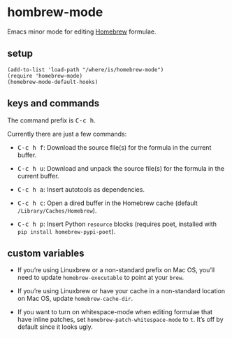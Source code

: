# hombrew-mode

Emacs minor mode for editing [Homebrew](http://brew.sh) formulae.

## setup

```elisp
(add-to-list 'load-path "/where/is/homebrew-mode")
(require 'homebrew-mode)
(homebrew-mode-default-hooks)
```

## keys and commands

The command prefix is <kbd>C-c h</kbd>.

Currently there are just a few commands:

- <kbd>C-c h f</kbd>: Download the source file(s) for the formula
  in the current buffer.

- <kbd>C-c h u</kbd>: Download and unpack the source file(s) for the formula
  in the current buffer.

- <kbd>C-c h a</kbd>: Insert autotools as dependencies.

- <kbd>C-c h c</kbd>: Open a dired buffer in the Homebrew cache
  (default `/Library/Caches/Homebrew`).

- <kbd>C-c h p</kbd>: Insert Python `resource` blocks (requires poet,
  installed with `pip install homebrew-pypi-poet`).

## custom variables

- If you’re using Linuxbrew or a non-standard prefix on Mac OS, you’ll
  need to update `homebrew-executable` to point at your `brew`.

- If you’re using Linuxbrew or have your cache in a non-standard
  location on Mac OS, update `homebrew-cache-dir`.

- If you want to turn on whitespace-mode when editing formulae that
  have inline patches, set `homebrew-patch-whitespace-mode` to
  `t`. It’s off by default since it looks ugly.
